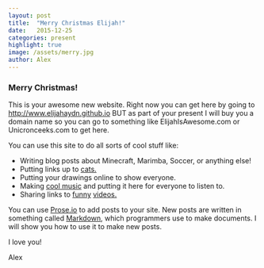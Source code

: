 ```yaml
---
layout: post
title:  "Merry Christmas Elijah!"
date:   2015-12-25
categories: present
highlight: true
image: /assets/merry.jpg
author: Alex
---
```


### Merry Christmas!

This is your awesome new website. Right now you can get here by going to http://www.elijahaydn.github.io BUT as part of your present I will buy you a domain name so you can go to something like ElijahIsAwesome.com or Unicronceeks.com to get here.  

You can use this site to do all sorts of cool stuff like:  

- Writing blog posts about Minecraft, Marimba, Soccer, or anything else!
- Putting links up to [cats.](https://nyan.cat)
- Putting your drawings online to show everyone.
- Making [cool music](https://soundcloud.com/upload) and putting it here for everyone to listen to. 
- Sharing links to [funny](https://www.youtube.com/user/BYUTelevision) [videos.](https://www.youtube.com/watch?v=dQw4w9WgXcQ)  

You can use [Prose.io](http://prose.io/#elijahaydn) to add posts to your site. New posts are written in something called [Markdown](http://markdowntutorial.com/lesson/1/), which programmers use to make documents. I will show you how to use it to make new posts.  

I love you!  

Alex